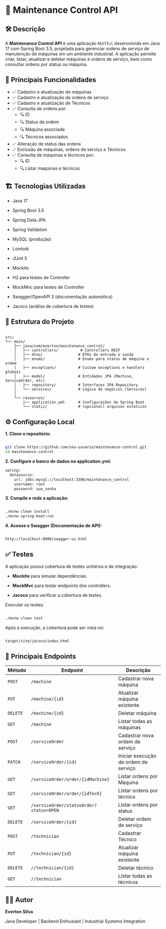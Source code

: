 # 📘 Maintenance Control API

## 🛠️ Descrição

A **Maintenance Control API** é uma aplicação `RESTful` desenvolvida em Java 17 com Spring Boot 3.5, projetada para gerenciar ordens de serviço de manutenção de máquinas em um ambiente industrial. A aplicação permite criar, listar, atualizar e deletar máquinas e ordens de serviço, bem como consultar ordens por status ou máquina.

## 🚀 Principais Funcionalidades

- ✅ Cadastro e atualização de máquinas
- ✅ Cadastro e atualização de ordens de serviço
- ✅ Cadastro e atualização de Técnicos
- ✅ Consulta de ordens por:
  - 🔍 ID
  - 🔍 Status da ordem
  - 🔍 Máquina associada
  - 🔍 Técnicos associados
- ✅ Alteração de status das ordens 
- ✅ Exclusão de máquinas, ordens de serviço e Técnicos
- ✅ Consulta de máquinas e técnicos por:
  - 🔍 ID
  - 🔍 Listar maquinas e técnicos

## 🏗️ Tecnologias Utilizadas

* Java 17

* Spring Boot 3.5

* Spring Data JPA

* Spring Validation

* MySQL (produção)

* Lombok

* JUnit 5

* Mockito
  
* H2 para testes de Controller

* MockMvc para testes de Controller

* Swagger/OpenAPI 3 (documentação automática)

* Jacoco (análise de cobertura de testes)

## 📂 Estrutura do Projeto

```plaintext

src/
└── main/
    ├── java/com/everton/maintenance_control/
    │   ├── controllers/          # Controllers REST
    │   ├── dtos/                # DTOs de entrada e saída
    │   ├── enums/               # Enums para status de máquina e ordem
    │   ├── exceptions/          # Custom exceptions e handlers globais
    │   ├── model/               # Entidades JPA (Machine, ServiceOrder, etc)
    │   ├── repository/          # Interfaces JPA Repository
    │   └── services/            # Lógica de negócios (Services)
    │
    └── resources/
        ├── application.yml      # Configurações do Spring Boot
        └── static/              # (opcional) arquivos estáticos
```

## ⚙️ Configuração Local

 **1. Clone o repositório:**

 ```bash

 git clone https://github.com/seu-usuario/maintenance-control.git
cd maintenance-control

```

**2. Configure o banco de dados no application.yml:**

```bash
spring:
  datasource:
    url: jdbc:mysql://localhost:3306/maintenance_control
    username: root
    password: sua_senha

```

**3. Compile e rode a aplicação:**
```bash

./mvnw clean install
./mvnw spring-boot:run
```

**4. Acesse o Swagger (Documentação de API):**
```bash

http://localhost:8080/swagger-ui.html

```

## ✅ Testes

A aplicação possui cobertura de testes unitários e de integração:

* **Mockito** para simular dependências.

* **MockMvc** para testar endpoints dos controllers.

* **Jacoco** para verificar a cobertura de testes.

Executar os testes:

```bash

./mvnw clean test
```

Após a execução, a cobertura pode ser vista no:
```bash

target/site/jacoco/index.html

```

## 📌 Principais Endpoints

| Método   | Endpoint                                | Descrição                            |
| -------- | --------------------------------------- | ------------------------------------ |
| `POST`   | `/machine`                              | Cadastrar nova máquina               |
| `PUT`    | `/machine/{id}`                         | Atualizar máquina existente          |
| `DELETE` | `/machine/{id}`                         | Deletar máquina                      |
| `GET`    | `/machine`                              | Listar todas as máquinas             |
| `POST`   | `/serviceOrder`                         | Cadastrar nova ordem de serviço      |
| `PATCH`  | `/serviceOrder/{id}`                    | Iniciar execução de ordem de serviço |
| `GET`    | `/serviceOrder/order/{idMachine}`       | Listar ordens por Maquina            |
| `GET`    | `/serviceOrder/order/{idTech}`          | Listar ordens por técnico            |
| `GET`    | `/serviceOrder/statusOrder?status=OPEN` | Listar ordens por status             |
| `DELETE` | `/serviceOrder/{id}`                    | Deletar ordem de serviço             |
| `POST`   | `/technician`                           | Cadastrar Técnico                    |
| `PUT`    | `/technician/{id}`                      | Atualizar máquina existente          |
| `DELETE` | `//technician/{id}`                     | Deletar técnico                      |
| `GET`    | `//technician`                          | Listar todas as técnicos             |

## 👨‍💻 Autor
**Everton Silva**

Java Developer | Backend Enthusiast | Industrial Systems Integration








